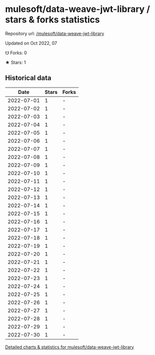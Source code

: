 # mulesoft/data-weave-jwt-library / stars & forks statistics

Repository url: [/mulesoft/data-weave-jwt-library](https://github.com/mulesoft/data-weave-jwt-library)

Updated on Oct 2022, 07

☋ Forks: 0

★ Stars: 1

## Historical data
| Date | Stars | Forks |
|------|-------|-------|
| 2022-07-01 | 1 | - | 
| 2022-07-02 | 1 | - | 
| 2022-07-03 | 1 | - | 
| 2022-07-04 | 1 | - | 
| 2022-07-05 | 1 | - | 
| 2022-07-06 | 1 | - | 
| 2022-07-07 | 1 | - | 
| 2022-07-08 | 1 | - | 
| 2022-07-09 | 1 | - | 
| 2022-07-10 | 1 | - | 
| 2022-07-11 | 1 | - | 
| 2022-07-12 | 1 | - | 
| 2022-07-13 | 1 | - | 
| 2022-07-14 | 1 | - | 
| 2022-07-15 | 1 | - | 
| 2022-07-16 | 1 | - | 
| 2022-07-17 | 1 | - | 
| 2022-07-18 | 1 | - | 
| 2022-07-19 | 1 | - | 
| 2022-07-20 | 1 | - | 
| 2022-07-21 | 1 | - | 
| 2022-07-22 | 1 | - | 
| 2022-07-23 | 1 | - | 
| 2022-07-24 | 1 | - | 
| 2022-07-25 | 1 | - | 
| 2022-07-26 | 1 | - | 
| 2022-07-27 | 1 | - | 
| 2022-07-28 | 1 | - | 
| 2022-07-29 | 1 | - | 
| 2022-07-30 | 1 | - | 


[Detailed charts & statistics for mulesoft/data-weave-jwt-library](https://reviewgithub.com/rep/mulesoft/data-weave-jwt-library)
